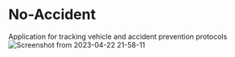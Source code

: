 # No-Accident
Application for tracking vehicle and accident prevention protocols
![Screenshot from 2023-04-22 21-58-11](https://user-images.githubusercontent.com/40593057/233795298-efbda0ec-4077-4080-a2fa-5a4e8a54aa2a.png)
